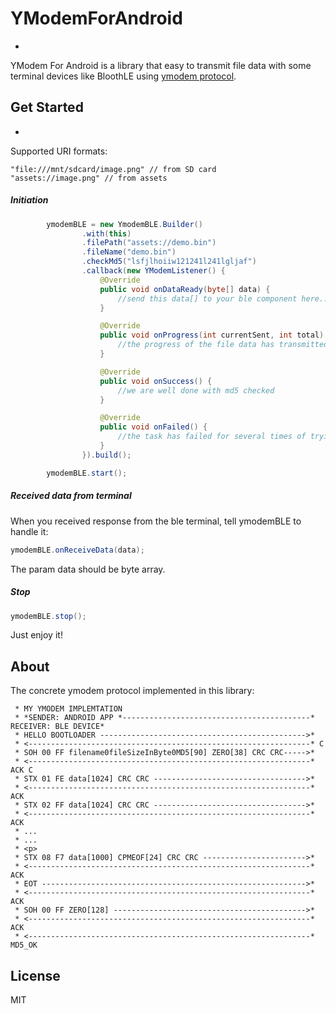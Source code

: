 # YModemForAndroid
-
YModem For Android is a library that easy to transmit file data with some terminal devices like BloothLE using [ymodem protocol](https://en.wikipedia.org/wiki/YMODEM). 

## Get Started
-
Supported URI formats:
``` 
"file:///mnt/sdcard/image.png" // from SD card
"assets://image.png" // from assets
```

##### Initiation
``` java
        ymodemBLE = new YmodemBLE.Builder()
                .with(this)
                .filePath("assets://demo.bin")
                .fileName("demo.bin")
                .checkMd5("lsfjlhoiiw121241l241lgljaf")
                .callback(new YModemListener() {
                    @Override
                    public void onDataReady(byte[] data) {
                        //send this data[] to your ble component here...
                    }

                    @Override
                    public void onProgress(int currentSent, int total) {
                        //the progress of the file data has transmitted
                    }

                    @Override
                    public void onSuccess() {
                        //we are well done with md5 checked
                    }

                    @Override
                    public void onFailed() {
                        //the task has failed for several times of trying
                    }
                }).build();

        ymodemBLE.start();
```

##### Received data from terminal
When you received response from the ble terminal, tell ymodemBLE to handle it:

``` java
ymodemBLE.onReceiveData(data);
```
The param data should be byte array.

##### Stop
``` java
ymodemBLE.stop();
```
Just enjoy it!

## About 

The concrete ymodem protocol implemented in this library:

```
 * MY YMODEM IMPLEMTATION
 * *SENDER: ANDROID APP *------------------------------------------* RECEIVER: BLE DEVICE*
 * HELLO BOOTLOADER ---------------------------------------------->*
 * <---------------------------------------------------------------* C
 * SOH 00 FF filename0fileSizeInByte0MD5[90] ZERO[38] CRC CRC----->*
 * <---------------------------------------------------------------* ACK C
 * STX 01 FE data[1024] CRC CRC ---------------------------------->*
 * <---------------------------------------------------------------* ACK
 * STX 02 FF data[1024] CRC CRC ---------------------------------->*
 * <---------------------------------------------------------------* ACK
 * ...
 * ...
 * <p>
 * STX 08 F7 data[1000] CPMEOF[24] CRC CRC ----------------------->*
 * <---------------------------------------------------------------* ACK
 * EOT ----------------------------------------------------------->*
 * <---------------------------------------------------------------* ACK
 * SOH 00 FF ZERO[128] ------------------------------------------->*
 * <---------------------------------------------------------------* ACK
 * <---------------------------------------------------------------* MD5_OK
 ```

## License

MIT
